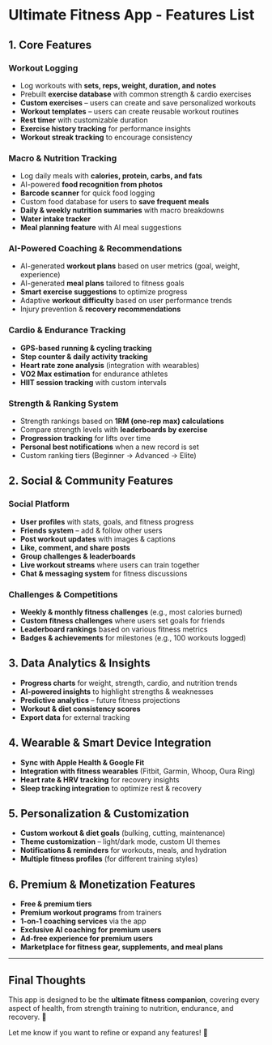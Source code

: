 # **Ultimate Fitness App - Features List**

## **1. Core Features**
### **Workout Logging**
- Log workouts with **sets, reps, weight, duration, and notes**
- Prebuilt **exercise database** with common strength & cardio exercises
- **Custom exercises** – users can create and save personalized workouts
- **Workout templates** – users can create reusable workout routines
- **Rest timer** with customizable duration
- **Exercise history tracking** for performance insights
- **Workout streak tracking** to encourage consistency

### **Macro & Nutrition Tracking**
- Log daily meals with **calories, protein, carbs, and fats**
- AI-powered **food recognition from photos**
- **Barcode scanner** for quick food logging
- Custom food database for users to **save frequent meals**
- **Daily & weekly nutrition summaries** with macro breakdowns
- **Water intake tracker**
- **Meal planning feature** with AI meal suggestions

### **AI-Powered Coaching & Recommendations**
- AI-generated **workout plans** based on user metrics (goal, weight, experience)
- AI-generated **meal plans** tailored to fitness goals
- **Smart exercise suggestions** to optimize progress
- Adaptive **workout difficulty** based on user performance trends
- Injury prevention & **recovery recommendations**

### **Cardio & Endurance Tracking**
- **GPS-based running & cycling tracking**
- **Step counter & daily activity tracking**
- **Heart rate zone analysis** (integration with wearables)
- **VO2 Max estimation** for endurance athletes
- **HIIT session tracking** with custom intervals

### **Strength & Ranking System**
- Strength rankings based on **1RM (one-rep max) calculations**
- Compare strength levels with **leaderboards by exercise**
- **Progression tracking** for lifts over time
- **Personal best notifications** when a new record is set
- Custom ranking tiers (Beginner → Advanced → Elite)

## **2. Social & Community Features**
### **Social Platform**
- **User profiles** with stats, goals, and fitness progress
- **Friends system** – add & follow other users
- **Post workout updates** with images & captions
- **Like, comment, and share posts**
- **Group challenges & leaderboards**
- **Live workout streams** where users can train together
- **Chat & messaging system** for fitness discussions

### **Challenges & Competitions**
- **Weekly & monthly fitness challenges** (e.g., most calories burned)
- **Custom fitness challenges** where users set goals for friends
- **Leaderboard rankings** based on various fitness metrics
- **Badges & achievements** for milestones (e.g., 100 workouts logged)

## **3. Data Analytics & Insights**
- **Progress charts** for weight, strength, cardio, and nutrition trends
- **AI-powered insights** to highlight strengths & weaknesses
- **Predictive analytics** – future fitness projections
- **Workout & diet consistency scores**
- **Export data** for external tracking

## **4. Wearable & Smart Device Integration**
- **Sync with Apple Health & Google Fit**
- **Integration with fitness wearables** (Fitbit, Garmin, Whoop, Oura Ring)
- **Heart rate & HRV tracking** for recovery insights
- **Sleep tracking integration** to optimize rest & recovery

## **5. Personalization & Customization**
- **Custom workout & diet goals** (bulking, cutting, maintenance)
- **Theme customization** – light/dark mode, custom UI themes
- **Notifications & reminders** for workouts, meals, and hydration
- **Multiple fitness profiles** (for different training styles)

## **6. Premium & Monetization Features**
- **Free & premium tiers**
- **Premium workout programs** from trainers
- **1-on-1 coaching services** via the app
- **Exclusive AI coaching for premium users**
- **Ad-free experience for premium users**
- **Marketplace for fitness gear, supplements, and meal plans**

---
## **Final Thoughts**
This app is designed to be the **ultimate fitness companion**, covering every aspect of health, from strength training to nutrition, endurance, and recovery. 🚀

Let me know if you want to refine or expand any features! 💪

